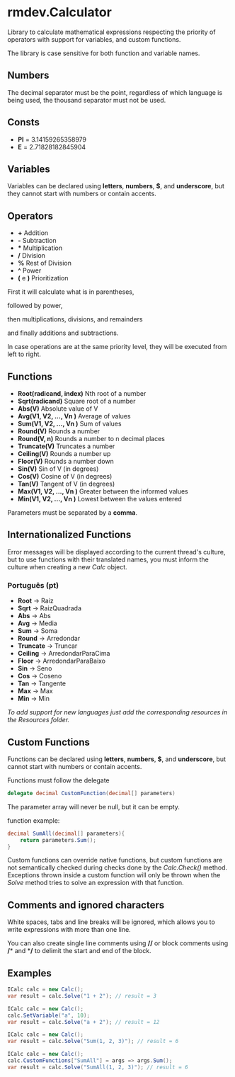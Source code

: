 # rmdev.Calculator

Library to calculate mathematical expressions respecting the priority of operators with support for variables, and custom functions.

The library is case sensitive for both function and variable names.


## Numbers
The decimal separator must be the point, regardless of which language is being used, the thousand separator must not be used.

## Consts
 - **PI** = 3.14159265358979
 - **E** = 2.71828182845904

## Variables

Variables can be declared using **letters**, **numbers**, **$**, and **underscore**, but they cannot start with numbers or contain accents.

## Operators

- **\+** Addition
- **\-** Subtraction
- **\*** Multiplication
- **/** Division
- **%** Rest of Division
- **^** Power
- **(** e **)** Prioritization

First it will calculate what is in parentheses,

followed by power,

then multiplications, divisions, and remainders

and finally additions and subtractions.

In case operations are at the same priority level, they will be executed from left to right.


## Functions

- **Root(radicand, index)** Nth root of a number
- **Sqrt(radicand)** Square root of a number
- **Abs(V)** Absolute value of V
- **Avg(V1, V2, ..., Vn )** Average of values
- **Sum(V1, V2, ..., Vn )** Sum of values
- **Round(V)** Rounds a number
- **Round(V, n)** Rounds a number to n decimal places
- **Truncate(V)** Truncates a number
- **Ceiling(V)** Rounds a number up
- **Floor(V)** Rounds a number down
- **Sin(V)** Sin of V (in degrees)
- **Cos(V)** Cosine of V (in degrees)
- **Tan(V)** Tangent of V (in degrees)
- **Max(V1, V2, ..., Vn )** Greater between the informed values
- **Min(V1, V2, ..., Vn )** Lowest between the values entered

Parameters must be separated by a **comma**.

## Internationalized Functions

Error messages will be displayed according to the current thread's culture, but to use functions with their translated names, you must inform the culture when creating a new *Calc* object.

### Português (pt)

- **Root** -> Raiz
- **Sqrt** -> RaizQuadrada
- **Abs** -> Abs
- **Avg** -> Media
- **Sum** -> Soma
- **Round** -> Arredondar
- **Truncate** -> Truncar
- **Ceiling** -> ArredondarParaCima
- **Floor** -> ArredondarParaBaixo
- **Sin** -> Seno
- **Cos** -> Coseno
- **Tan** -> Tangente
- **Max** -> Max
- **Min** -> Min

*To add support for new languages just add the corresponding resources in the Resources folder.*

## Custom Functions

Functions can be declared using **letters**, **numbers**, **$**, and **underscore**, but cannot start with numbers or contain accents.

Functions must follow the delegate
```csharp
delegate decimal CustomFunction(decimal[] parameters)
```

The parameter array will never be null, but it can be empty.

function example:
```csharp
decimal SumAll(decimal[] parameters){
    return parameters.Sum();
}
```

Custom functions can override native functions, but custom functions are not semantically checked during checks done by the *Calc.Check()* method. Exceptions thrown inside a custom function will only be thrown when the *Solve* method tries to solve an expression with that function.

## Comments and ignored characters

White spaces, tabs and line breaks will be ignored, which allows you to write expressions with more than one line.

You can also create single line comments using **//** or block comments using **/*** and ***/** to delimit the start and end of the block.

## Examples

```csharp
ICalc calc = new Calc();
var result = calc.Solve("1 + 2"); // result = 3
```

```csharp
ICalc calc = new Calc();
calc.SetVariable("a", 10);
var result = calc.Solve("a + 2"); // result = 12
```

```csharp
ICalc calc = new Calc();
var result = calc.Solve("Sum(1, 2, 3)"); // result = 6
```

```csharp
ICalc calc = new Calc();
calc.CustomFunctions["SumAll"] = args => args.Sum();
var result = calc.Solve("SumAll(1, 2, 3)"); // result = 6
```